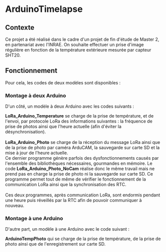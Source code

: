 # ArduinoTimelapse

## Contexte

Ce projet a été réalisé dans le cadre d'un projet de fin d'étude de Master 2, en partenariat avec l'INRAE.
On souhaite effectuer un prise d'image régulière en fonction de la température extérieure mesurée par capteur SHT20.

## Fonctionnement

Pour cela, les codes de deux modèles sont disponibles :<br />

### Montage à deux Arduino

D'un côté, un modèle à deux Arduino avec les codes suivants :<br />

**LoRa_Arduino_Temperature** se charge de la prise de température, et de l'envoi, par protocole LoRa des informations suivantes : la fréquence de prise de photos ainsi que
l'heure actuelle (afin d'éviter la désynchronisation).<br /><br />
**LoRa_Arduino_Photo** se charge de la réception du message LoRa ainsi que de la prise de photo par caméra ArduCAM, la sauvegarde sur carte SD et la mise à jour de l'heure actuelle.<br />
Ce dernier programme génère parfois des dysfonctionnements causés par l'ensemble des bibliothèques nécessaires, gourmandes en mémoire. Le code **LoRa_Arduino_Photo_NoCam**
réalise donc le même travail mais ne prend pas en charge la prise de photo ni la sauvegarde sur carte SD.
Ce programme permet tout de même de vérifier le fonctionnement de la communication LoRa ainsi que la synchronisation des RTC.<br /><br />
Ces deux programmes, après communication LoRa, sont endormis pendant une heure puis réveillés par la RTC afin de pouvoir communiquer à nouveau.<br />

### Montage à une Arduino

D'autre part, un modèle à une Arduino avec le code suivant :<br />

**ArduinoTempPhoto** qui se charge de la prise de température, de la prise de photo ainsi que de l'enregistrement sur carte SD.
